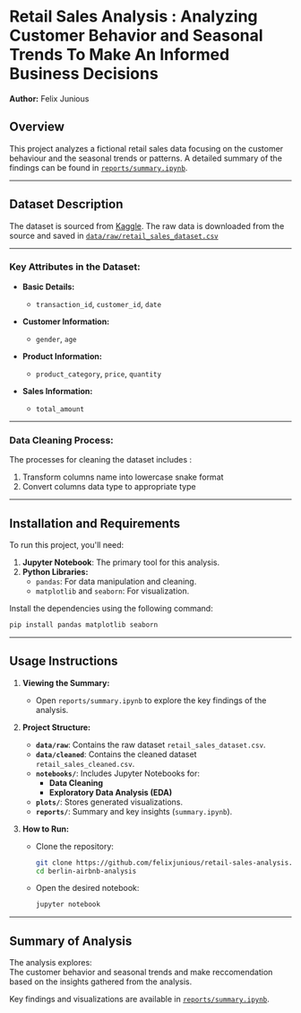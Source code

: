 # **Retail Sales Analysis : Analyzing Customer Behavior and Seasonal Trends To Make An Informed Business Decisions**  
**Author:** Felix Junious  

## **Overview**  
This project analyzes a fictional retail sales data focusing on the customer behaviour and the seasonal trends or patterns. 
A detailed summary of the findings can be found in [`reports/summary.ipynb`](../reports/summary.ipynb).  

---

## **Dataset Description**  
The dataset is sourced from [Kaggle](https://www.kaggle.com/datasets/mohammadtalib786/retail-sales-dataset/data). The raw data is downloaded from the source and saved in [`data/raw/retail_sales_dataset.csv`](../data/raw/retail_sales_dataset.csv)

---

### **Key Attributes in the Dataset:**  

- **Basic Details:**  
  - `transaction_id`, `customer_id`, `date`

- **Customer Information:**  
  - `gender`, `age`  

- **Product Information:**  
  - `product_category`, `price`, `quantity`  

- **Sales Information:**  
  - `total_amount`   

---

### **Data Cleaning Process:**  
The processes for cleaning the dataset includes : 
1. Transform columns name into lowercase snake format
2. Convert columns data type to appropriate type

---

## **Installation and Requirements**  
To run this project, you'll need:  
1. **Jupyter Notebook**: The primary tool for this analysis.  
2. **Python Libraries:**  
   - `pandas`: For data manipulation and cleaning.  
   - `matplotlib` and `seaborn`: For visualization.  

Install the dependencies using the following command:  
```bash
pip install pandas matplotlib seaborn
```

---

## **Usage Instructions**  
1. **Viewing the Summary:**  
   - Open `reports/summary.ipynb` to explore the key findings of the analysis.  

2. **Project Structure:**  
   - **`data/raw`**: Contains the raw dataset `retail_sales_dataset.csv`.
   - **`data/cleaned`**: Contains the cleaned dataset `retail_sales_cleaned.csv`.  
   - **`notebooks/`**: Includes Jupyter Notebooks for:  
     - **Data Cleaning**  
     - **Exploratory Data Analysis (EDA)**  
   - **`plots/`**: Stores generated visualizations.  
   - **`reports/`**: Summary and key insights (`summary.ipynb`).  

3. **How to Run:**  
   - Clone the repository:  
     ```bash
     git clone https://github.com/felixjunious/retail-sales-analysis.git
     cd berlin-airbnb-analysis
     ```
   - Open the desired notebook:  
     ```bash
     jupyter notebook
     ```

---

## **Summary of Analysis**  
The analysis explores:  
The customer behavior and seasonal trends and make reccomendation based on the insights gathered from the analysis.

Key findings and visualizations are available in [`reports/summary.ipynb`](./reports/summary.ipynb).  
